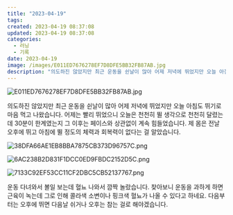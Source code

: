 ```yaml
---
title: "2023-04-19"
tags:
created: 2023-04-19 08:37:08
updated: 2023-04-19 08:37:08
categories:
  - 러닝
  - 기록
date: 2023-04-19
image: /images/E011ED7676278EF7D8DFE5BB32FB87AB.jpg
description: "의도하진 않았지만 최근 운동을 쉰날이 많아 어제 저녁에 뛰었지만 오늘 아침도 뛰기로 마음 먹고 나왔습니다. 어제는 빨리 뛰었으니 오늘은 천천히 뛸 생각으로 천천히 달렸는데 30분이 한계였는지 그 이후는 페이스와 상관없이 계속 힘들었습니다. 제 몸은 전날 오후에 뛰고 아침에 뛸 정도의 체"
---
```


![E011ED7676278EF7D8DFE5BB32FB87AB.jpg](/images/E011ED7676278EF7D8DFE5BB32FB87AB.jpg)
 
 

의도하진 않았지만 최근 운동을 쉰날이 많아 어제 저녁에 뛰었지만 오늘 아침도 뛰기로 마음 먹고 나왔습니다.
어제는 빨리 뛰었으니 오늘은 천천히 뛸 생각으로 천천히 달렸는데 30분이 한계였는지 그 이후는 페이스와 상관없이 계속 힘들었습니다.
제 몸은 전날 오후에 뛰고 아침에 뛸 정도의 체력과 회복력이 없다는 걸 알았습니다.

 
 ![38DFA66AE1EB8BBA7875CB373D96757C.png](/images/38DFA66AE1EB8BBA7875CB373D96757C.png)
 
 

 
 ![6AC238B2D831F1DCC0ED9FBDC2152D5C.png](/images/6AC238B2D831F1DCC0ED9FBDC2152D5C.png)
 
 

 
 ![7133C92EF53CC11CF2DBC5CB52137767.png](/images/7133C92EF53CC11CF2DBC5CB52137767.png)
 
 

운동 다녀와서 볼일 보는데 혈뇨 나와서 깜짝 놀랐습니다.
찾아보니 운동을 과하게 하면 근육이 녹는데 그로 인해 콜라색 소변이나 핑크색 혈뇨가 나올 수 있다고 하네요.
다음부터는 오후에 뛰면 다음날 쉬거나 오후는 참는 걸로 해야겠습니다.
